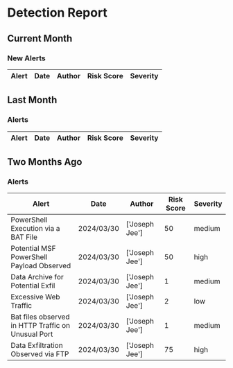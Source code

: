 # Detection Report
## Current Month
### New Alerts

| Alert | Date | Author | Risk Score | Severity |
| --- | --- | --- | --- | --- |
## Last Month
### Alerts

| Alert | Date | Author | Risk Score | Severity |
| --- | --- | --- | --- | --- |
## Two Months Ago
### Alerts

| Alert | Date | Author | Risk Score | Severity |
| --- | --- | --- | --- | --- |
|PowerShell Execution via a BAT File|2024/03/30|['Joseph Jee']|50|medium|
|Potential MSF PowerShell Payload Observed|2024/03/30|['Joseph Jee']|50|high|
|Data Archive for Potential Exfil|2024/03/30|['Joseph Jee']|1|medium|
|Excessive Web Traffic|2024/03/30|['Joseph Jee']|2|low|
|Bat files observed in HTTP Traffic on Unusual Port |2024/03/30|['Joseph Jee']|1|medium|
|Data Exfiltration Observed via FTP|2024/03/30|['Joseph Jee']|75|high|
